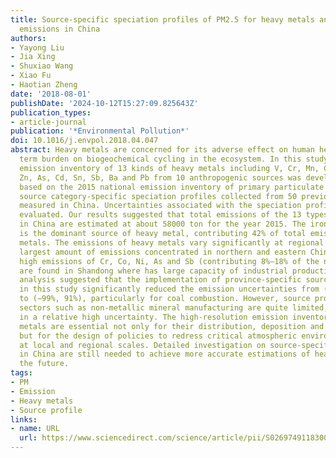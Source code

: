 ```yaml
---
title: Source-specific speciation profiles of PM2.5 for heavy metals and their anthropogenic
  emissions in China
authors:
- Yayong Liu
- Jia Xing
- Shuxiao Wang
- Xiao Fu
- Haotian Zheng
date: '2018-08-01'
publishDate: '2024-10-12T15:27:09.825643Z'
publication_types:
- article-journal
publication: '*Environmental Pollution*'
doi: 10.1016/j.envpol.2018.04.047
abstract: Heavy metals are concerned for its adverse effect on human health and long
  term burden on biogeochemical cycling in the ecosystem. In this study, a provincial-level
  emission inventory of 13 kinds of heavy metals including V, Cr, Mn, Co, Ni, Cu,
  Zn, As, Cd, Sn, Sb, Ba and Pb from 10 anthropogenic sources was developed for China,
  based on the 2015 national emission inventory of primary particulate matters and
  source category-specific speciation profiles collected from 50 previous studies
  measured in China. Uncertainties associated with the speciation profiles were also
  evaluated. Our results suggested that total emissions of the 13 types of heavy metals
  in China are estimated at about 58000 ton for the year 2015. The iron production
  is the dominant source of heavy metal, contributing 42% of total emissions of heavy
  metals. The emissions of heavy metals vary significantly at regional scale, with
  largest amount of emissions concentrated in northern and eastern China. Particular,
  high emissions of Cr, Co, Ni, As and Sb (contributing 8%–18% of the national emissions)
  are found in Shandong where has large capacity of industrial production. Uncertainty
  analysis suggested that the implementation of province-specific source profiles
  in this study significantly reduced the emission uncertainties from (−89%, 289%)
  to (−99%, 91%), particularly for coal combustion. However, source profiles for industry
  sectors such as non-metallic mineral manufacturing are quite limited, resulting
  in a relative high uncertainty. The high-resolution emission inventories of heavy
  metals are essential not only for their distribution, deposition and transport studies,
  but for the design of policies to redress critical atmospheric environmental hazards
  at local and regional scales. Detailed investigation on source-specific profile
  in China are still needed to achieve more accurate estimations of heavy metals in
  the future.
tags:
- PM
- Emission
- Heavy metals
- Source profile
links:
- name: URL
  url: https://www.sciencedirect.com/science/article/pii/S0269749118300526
---
```

